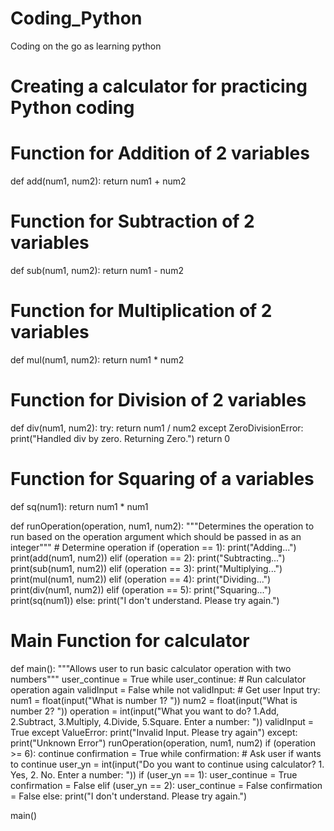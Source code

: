 # Coding_Python
Coding on the go as learning python



# Creating a calculator for practicing Python coding


# Function for Addition of 2 variables
def add(num1, num2):
	return num1 + num2


# Function for Subtraction of 2 variables
def sub(num1, num2):
	return num1 - num2

	
# Function for Multiplication of 2 variables
def mul(num1, num2):
	return num1 * num2
	

# Function for Division of 2 variables
def div(num1, num2):
	try:
		return num1 / num2
	except ZeroDivisionError:
		print("Handled div by zero. Returning Zero.")
		return 0
		

# Function for Squaring of a variables
def sq(num1):
	return num1 * num1


def runOperation(operation, num1, num2):
	"""Determines the operation to run based on the operation argument which should be passed in as an integer"""
	# Determine operation
	if (operation == 1):
		print("Adding...")
		print(add(num1, num2))
	elif (operation == 2):
		print("Subtracting...")
		print(sub(num1, num2))
	elif (operation == 3):
		print("Multiplying...")
		print(mul(num1, num2))
	elif (operation == 4):
		print("Dividing...")
		print(div(num1, num2))
	elif (operation == 5):
		print("Squaring...")
		print(sq(num1))	
	else:
		print("I don't understand. Please try again.")


# Main Function for calculator
def main():
	"""Allows user to run basic calculator operation with two numbers"""
	user_continue = True
	while user_continue:
		# Run calculator operation again
		validInput = False
		while not validInput:
			# Get user Input
			try:
				num1 = float(input("What is number 1? "))
				num2 = float(input("What is number 2? "))
				operation = int(input("What you want to do? 1.Add, 2.Subtract, 3.Multiply, 4.Divide, 5.Square. Enter a number: "))
				validInput = True
			except ValueError:
				print("Invalid Input. Please try again")
			except:
				print("Unknown Error")
			runOperation(operation, num1, num2)
			if (operation >= 6):
				continue
			confirmation = True
			while confirmation:
				# Ask user if wants to continue
				user_yn = int(input("Do you want to continue using calculator? 1. Yes, 2. No. Enter a number: "))
				if (user_yn == 1):
					user_continue = True
					confirmation = False
				elif (user_yn == 2):
					user_continue = False
					confirmation = False
				else:
					print("I don't understand. Please try again.")


main()



